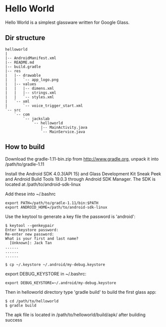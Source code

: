 Hello World
===

Hello World is a simplest glassware written for Google Glass.


Dir structure
---

    helloworld
    |
    |-- AndroidManifest.xml
    |-- README.md
    |-- build.gradle
    |-- res
    |   |-- drawable
    |   |   `-- app_logo.png
    |   |-- values
    |   |   |-- dimens.xml
    |   |   |-- strings.xml
    |   |   `-- styles.xml
    |   `-- xml
    |       `-- voice_trigger_start.xml
    `-- src
        `-- com
            `-- jackslab
                `-- helloworld
                    |-- MainActivity.java
                    `-- MainService.java


How to build
---

Download the gradle-1.11-bin.zip from http://www.gradle.org, unpack it into
/path/to/gradle-1.11

Install the Android SDK 4.0.3(API 15) and Glass Development Kit Sneak Peek and
Android Build Tools 19.0.3 through Android SDK Manager. The SDK is located at
/path/to/android-sdk-linux

Add these into ~/.bashrc

    export PATH=/path/to/gradle-1.11/bin:$PATH
	export ANDROID_HOME=/path/to/android-sdk-linux


Use the keytool to generate a key file the password is 'android':

    $ keytool --genkeypair
	Enter keystore password:
	Re-enter new password:
	What is your first and last name?
	  [Unknown]: Jack Tan
	......
	......
	......

	$ cp ~/.keystore ~/.android/my-debug.keystore


export DEBUG_KEYSTORE in ~/.bashrc:

	export DEBUG_KEYSTORE=~/.android/my-debug.keystore


Then in helloworld directory type 'gradle build' to build the first glass app:

    $ cd /path/to/helloworld
	$ gradle build


The apk file is located in /path/to/helloworld/build/apk/ after building success
